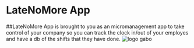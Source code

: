 # LateNoMore App

##LateNoMore App is brought to you as an micromanagement app to take control of your company so you can track the clock in/out of your employes and have a db of the shifts that they have done.
![logo gabo](https://user-images.githubusercontent.com/81428361/135211446-c43f35da-3d1f-4c9e-bbcb-a19d641f7624.jpg)
